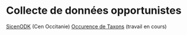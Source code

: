 # Collecte de données opportunistes
[SicenODK](https://si.cen-occitanie.org/formulaire-mobile-generaliste-2021/) (Cen Occitanie)
[Occurence de Taxons](occurence_de_taxon.md) (travail en cours)